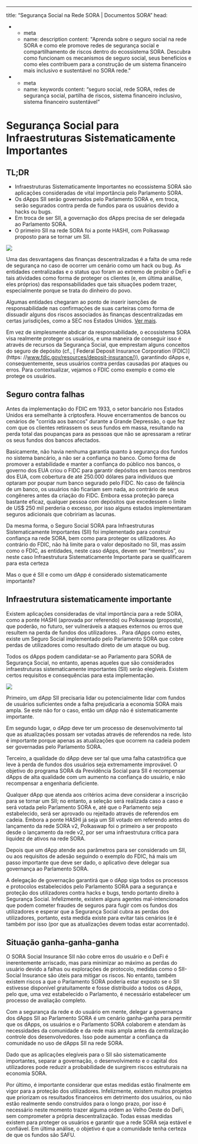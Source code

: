 ---
title: “Segurança Social na Rede SORA | Documentos SORA”
head:
  - - meta
    - name: description
      content: "Aprenda sobre o seguro social na rede SORA e como ele promove redes de segurança social e compartilhamento de riscos dentro do ecossistema SORA. Descubra como funcionam os mecanismos de seguro social, seus benefícios e como eles contribuem para a construção de um sistema financeiro mais inclusivo e sustentável no SORA rede."
  - - meta
    - name: keywords
      content: “seguro social, rede SORA, redes de segurança social, partilha de riscos, sistema financeiro inclusivo, sistema financeiro sustentável”

# Segurança Social para Infraestruturas Sistematicamente Importantes

## TL;DR

- Infraestruturas Sistematicamente Importantes no ecossistema SORA são aplicações consideradas de vital importância pelo Parlamento SORA.
- Os dApps SII serão governados pelo Parlamento SORA e, em troca, serão segurados contra perda de fundos para os usuários devido a hacks ou bugs.
- Em troca de ser SII, a governação dos dApps precisa de ser delegada ao Parlamento SORA.
- O primeiro SII na rede SORA foi a ponte HASHI, com Polkaswap proposto para se tornar um SII.

![](https://miro.medium.com/v2/resize:fit:2000/format:webp/1*EnWvdGGPszp_q34aXJXZpQ.jpeg)

Uma das desvantagens das finanças descentralizadas é a falta de uma rede de segurança no caso de ocorrer um cenário como um hack ou bug. As entidades centralizadas e o status quo foram ao extremo de proibir o DeFi e tais atividades como forma de proteger os clientes (e, em última análise, eles próprios) das responsabilidades que tais situações podem trazer, especialmente porque se trata do dinheiro do povo.

Algumas entidades chegaram ao ponto de inserir isenções de responsabilidade nas confirmações de suas carteiras como forma de dissuadir alguns dos riscos associados às finanças descentralizadas em certas jurisdições, como a SEC nos Estados Unidos. [Ver mais](https://twitter.com/bneiluj/status/1443289354122694661?ref_src=twsrc%5Etfw%7Ctwcamp%5Etweetembed%7Ctwterm%5E1443289354122694661%7Ctwgr%5E1288a9015644bf49a7d9ec1388f9e35da6832e15%7Ctwcon%5Es1_c10&ref_url=https%3A%2F%2Fcdn.embedly.com%2Fwidgets%2Fmedia.html%3Ftype%3Dtext2Fhtmlkey%3Dd04bfffea46d4aeda930ec88cc64b87cschema%3Dtwitterurl%3Dhttps3A%2F%2Ftwitter.com%2Fbneiluj%2Fstatus%2F1443289354122694661image%3Dhttps3A%2F%2Fi.embed.ly%2F1%2Fimage3Furl3Dhttps253A252F252Fabs.twimg.com252Ferrors252Flogo46x38.png26key3D4fce0568f2ce49e8b54624ef71a8a5bd).

Em vez de simplesmente abdicar da responsabilidade, o ecossistema SORA visa realmente proteger os usuários, e uma maneira de conseguir isso é através de recursos da Segurança Social, que emprestam alguns conceitos do seguro de depósito (cf., [ Federal Deposit Insurance Corporation (FDIC)](https: //www.fdic.gov/resources/deposit-insurance/)), garantindo dApps e, consequentemente, seus usuários contra perdas causadas por ataques ou erros. Para contextualizar, vejamos o FDIC como exemplo e como ele protege os usuários.

## Seguro contra falhas

Antes da implementação do FDIC em 1933, o setor bancário nos Estados Unidos era semelhante à criptosfera. Houve encerramentos de bancos ou cenários de "corrida aos bancos" durante a Grande Depressão, o que fez com que os clientes retirassem os seus fundos em massa, resultando na perda total das poupanças para as pessoas que não se apressaram a retirar os seus fundos dos bancos afectados.

Basicamente, não havia nenhuma garantia quanto à segurança dos fundos no sistema bancário, a não ser a confiança no banco. Como forma de promover a estabilidade e manter a confiança do público nos bancos, o governo dos EUA criou o FIDC para garantir depósitos em bancos membros dos EUA, com cobertura de até 250.000 dólares para indivíduos que optaram por poupar num banco segurado pelo FIDC. No caso de falência de um banco, os usuários não ficariam sem nada, ao contrário de seus congêneres antes da criação do FIDC. Embora essa proteção pareça bastante eficaz, qualquer pessoa com depósitos que excedessem o limite de US$ 250 mil perderia o excesso, por isso alguns estados implementaram seguros adicionais que cobririam as lacunas.

Da mesma forma, o Seguro Social SORA para Infraestruturas Sistematicamente Importantes (SII) foi implementado para construir confiança na rede SORA, bem como para proteger os utilizadores. Ao contrário do FDIC, não há limite para o valor depositado no SII, mas assim como o FDIC, as entidades, neste caso dApps, devem ser “membros”, ou neste caso Infraestrutura Sistematicamente Importante para se qualificarem para esta certeza

Mas o que é SII e como um dApp é considerado sistematicamente importante?

## Infraestrutura sistematicamente importante

Existem aplicações consideradas de vital importância para a rede SORA, como a ponte HASHI (aprovada por referendo) ou Polkaswap (proposta), que poderão, no futuro, ser vulneráveis ​​a ataques externos ou erros que resultem na perda de fundos dos utilizadores. . Para dApps como estes, existe um Seguro Social implementado pelo Parlamento SORA que cobre perdas de utilizadores como resultado direto de um ataque ou bug.

Todos os dApps podem candidatar-se ao Parlamento para SORA de Segurança Social, no entanto, apenas aqueles que são considerados infraestruturas sistematicamente importantes (SII) serão elegíveis. Existem certos requisitos e consequências para esta implementação.

![](https://miro.medium.com/v2/resize:fit:2000/format:webp/1*sAhKF0bDz3g_ORqwaRgrDg.jpeg)

Primeiro, um dApp SII precisaria lidar ou potencialmente lidar com fundos de usuários suficientes onde a falha prejudicaria a economia SORA mais ampla. Se este não for o caso, então um dApp não é sistematicamente importante.

Em segundo lugar, o dApp deve ter um processo de desenvolvimento tal que as atualizações possam ser votadas através de referendos na rede. Isto é importante porque apenas as atualizações que ocorrem na cadeia podem ser governadas pelo Parlamento SORA.

Terceiro, a qualidade do dApp deve ser tal que uma falha catastrófica que leve à perda de fundos dos usuários seja extremamente improvável. O objetivo do programa SORA da Previdência Social para SII é recompensar dApps de alta qualidade com um aumento na confiança do usuário, e não recompensar a engenharia deficiente.

Qualquer dApp que atenda aos critérios acima deve considerar a inscrição para se tornar um SII; no entanto, a seleção será realizada caso a caso e será votada pelo Parlamento SORA e, até que o Parlamento seja estabelecido, será ser aprovado ou rejeitado através de referendos em cadeia. Embora a ponte HASHI já seja um SII votado em referendo antes do lançamento da rede SORA v2, Polkaswap foi o primeiro a ser proposto desde o lançamento da rede v2, por ser uma infraestrutura crítica para liquidez de ativos na rede SORA.

Depois que um dApp atende aos parâmetros para ser considerado um SII, ou aos requisitos de adesão seguindo o exemplo do FDIC, há mais um passo importante que deve ser dado, o aplicativo deve delegar sua governança ao Parlamento SORA.

A delegação de governação garantirá que o dApp siga todos os processos e protocolos estabelecidos pelo Parlamento SORA para a segurança e proteção dos utilizadores contra hacks e bugs, tendo portanto direito à Segurança Social. Infelizmente, existem alguns agentes mal-intencionados que podem cometer fraudes de seguros para fugir com os fundos dos utilizadores e esperar que a Segurança Social cubra as perdas dos utilizadores, portanto, esta medida existe para evitar tais cenários (e é também por isso (por que as atualizações devem todas estar acorrentado).

## Situação ganha-ganha-ganha

O SORA Social Insurance SII não cobre erros do usuário e o DeFi é inerentemente arriscado, mas para minimizar ao máximo as perdas do usuário devido a falhas ou explorações de protocolo, medidas como o SII-Social Insurance são úteis para mitigar os riscos. No entanto, também existem riscos a que o Parlamento SORA poderia estar exposto se o SII estivesse disponível gratuitamente e fosse distribuído a todos os dApps, pelo que, uma vez estabelecido o Parlamento, é necessário estabelecer um processo de avaliação completo.

Com a segurança da rede e do usuário em mente, delegar a governança dos dApps SII ao Parlamento SORA é um cenário ganha-ganha para permitir que os dApps, os usuários e o Parlamento SORA colaborem e atendam às necessidades da comunidade e da rede mais ampla antes da centralização controle dos desenvolvedores. Isso pode aumentar a confiança da comunidade no uso de dApps SII na rede SORA.

Dado que as aplicações elegíveis para o SII são sistematicamente importantes, separar a governação, o desenvolvimento e o capital dos utilizadores pode reduzir a probabilidade de surgirem riscos estruturais na economia SORA.

Por último, é importante considerar que estas medidas estão finalmente em vigor para a proteção dos utilizadores. Infelizmente, existem muitos projetos que priorizam os resultados financeiros em detrimento dos usuários, ou não estão realmente sendo construídos para o longo prazo, por isso é necessário neste momento trazer alguma ordem ao Velho Oeste do DeFi, sem comprometer a própria descentralização. Todas essas medidas existem para proteger os usuários e garantir que a rede SORA seja estável e confiável. Em última análise, o objetivo é que a comunidade tenha certeza de que os fundos são SAFU.

